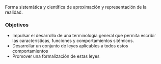Forma sistemática y científica de aproximación y representación de la realidad.
### Objetivos 
* Impulsar el desarrollo de una terminología general que permita escribir las características, funciones y comportamientos sitémicos.
* Desarrollar un conjunto de leyes aplicables a todos estos comportamientos
* Promover una formalización de estas leyes